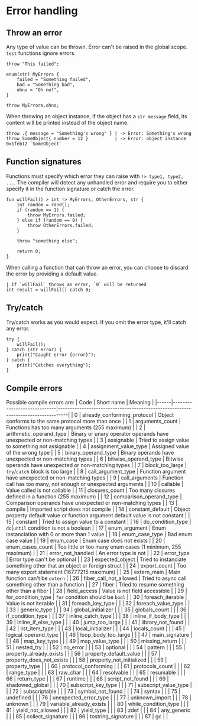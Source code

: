 # Error handling

## Throw an error
Any type of value can be thrown. Error can't be raised in the global scope. `test` functions ignore errors.
```buzz
throw "This failed";

enum(str) MyErrors {
    failed = "Something failed",
    bad = "Something bad",
    ohno = "Oh no!",
}

throw MyErrors.ohno;
```

When throwing an object instance, if the object has a `str message` field, its content will be printed instead of the object name.
```buzz
throw .{ message = "Something's wrong" } | -> Error: Something's wrong
throw SomeObject{ number = 12 }          | -> Error: object instance 0x1feb12 `SomeObject`
```

## Function signatures
Functions must specify which error they can raise with `!> type1, type2, ...`. The compiler will detect any unhandled error and require you to either specify it in the function signature or catch the error.
```buzz
fun willFail() > int !> MyErrors, OtherErrors, str {
    int random = rand();
    if (random == 1) {
        throw MyErrors.failed;
    } else if (random == 0) {
        throw OtherErrors.failed;
    }

    throw "something else";

    return 0;
}
```

When calling a function that can throw an error, you can choose to discard the error by providing a default value.
```buzz
| If `willFail` throws an error, `0` will be returned
int result = willFail() catch 0;
```

## Try/catch
Try/catch works as you would expect. If you omit the error type, it'll catch any error.
```buzz
try {
    willFail();
} catch (str error) {
    print("Caught error {error}");
} catch {
    print("Catches everything");
}
```

## Compile errors

Possible compile errors are:
| Code | Short name                  | Meaning                                                                          |
|------|-----------------------------|----------------------------------------------------------------------------------|
| 0    | already_conforming_protocol | Object conforms to the same protocol more than once                              |
| 1    | arguments_count             | Functions has too many arguments (255 maximum)                                   |
| 2    | arithmetic_operand_type     | Binary or unary operator operands have unexpected or non-matching types          |
| 3    | assignable                  | Tried to assign value to something not assignable                                |
| 4    | assignment_value_type       | Assigned value of the wrong type                                                 |
| 5    | binary_operand_type         | Binary operands have unexpected or non-matching types                            |
| 6    | bitwise_operand_type        | Bitwise operands have unexpected or non-matching types                           |
| 7    | block_too_large             | `try`/`catch` block is too large                                                 |
| 8    | call_argument_type          | Function argument have unexpected or non-matching types                          |
| 9    | call_arguments              | Function call has too many, not enough or unexpected arguments                   |
| 10   | callable                    | Value called is not callable                                                     |
| 11   | closures_count              | Too many closures defined in a function (255 maximum)                            |
| 12   | comparison_operand_type     | Comparison operands have unexpected or non-matching types                        |
| 13   | compile                     | Imported script does not compile                                                 |
| 14   | constant_default            | Object property default value or function argument default value is not constant |
| 15   | constant                    | Tried to assign value to a constant                                              |
| 16   | do_condition_type           | `do`|`until` condition is not a boolean                                          |
| 17   | enum_argument               | Enum instanciation with 0 or more than 1 value                                   |
| 18   | enum_case_type              | Bad enum case value |
| 19   | enum_case                   | Enum case does not exists |
| 20   | enum_cases_count            | Too little or too many enum cases (1 minimum, 255 maximum) |
| 21   | error_not_handled           | An error type is not |
| 22   | error_type                  | Error type can't be optional |
| 23   | expected_object             | Tried to instanciate something other that an object or foreign struct |
| 24   | export_count                | Too many export statement (16777215 maximum) |
| 25   | extern_main                 | Main function can't be `extern` |
| 26   | fiber_call_not_allowed      | Tried to async call something other than a function |
| 27   | fiber                       | Tried to resume something other than a fiber |
| 28   | field_access                | Value is not field accessible |
| 29   | for_condition_type          | `for` condition should be `bool` |
| 30   | foreach_iterable            | Value is not iterable |
| 31   | foreach_key_type            |                                                                                  |
| 32   | foreach_value_type          |                                                                                  |
| 33   | generic_type                |                                                                                  |
| 34   | global_initializer          |                                                                                  |
| 35   | globals_count               |                                                                                  |
| 36   | if_condition_type           |                                                                                  |
| 37   | inline_catch_type           |                                                                                  |
| 38   | inline_if_body_type         |                                                                                  |
| 39   | inline_if_else_type         |                                                                                  |
| 40   | jump_too_large              |                                                                                  |
| 41   | library_not_found           |                                                                                  |
| 42   | list_item_type              |                                                                                  |
| 43   | local_initializer           |                                                                                  |
| 44   | locals_count                |                                                                                  |
| 45   | logical_operand_type        |                                                                                  |
| 46   | loop_body_too_large         |                                                                                  |
| 47   | main_signature              |                                                                                  |
| 48   | map_key_type                |                                                                                  |
| 49   | map_value_type              |                                                                                  |
| 50   | missing_return              |                                                                                  |
| 51   | nested_try                  |                                                                                  |
| 52   | no_error                    |                                                                                  |
| 53   | optional                    |                                                                                  |
| 54   | pattern                     |                                                                                  |
| 55   | property_already_exists     |                                                                                  |
| 56   | property_default_value      |                                                                                  |
| 57   | property_does_not_exists    |                                                                                  |
| 58   | property_not_initialized    |                                                                                  |
| 59   | property_type               |                                                                                  |
| 60   | protocol_conforming         |                                                                                  |
| 61   | protocols_count             |                                                                                  |
| 62   | range_type                  |                                                                                  |
| 63   | raw_char                    |                                                                                  |
| 64   | resolvable                  |                                                                                  |
| 65   | resumable                   |                                                                                  |
| 66   | return_type                 |                                                                                  |
| 67   | runtime                     |                                                                                  |
| 68   | script_not_found            |                                                                                  |
| 69   | shadowed_global             |                                                                                  |
| 70   | subscript_key_type          |                                                                                  |
| 71   | subscript_value_type        |                                                                                  |
| 72   | subscriptable               |                                                                                  |
| 73   | symbol_not_found            |                                                                                  |
| 74   | syntax                      |                                                                                  |
| 75   | undefined                   |                                                                                  |
| 76   | unexpected_error_type       |                                                                                  |
| 77   | unknown_import              |                                                                                  |
| 78   | unknown                     |                                                                                  |
| 79   | variable_already_exists     |                                                                                  |
| 80   | while_condition_type        |                                                                                  |
| 81   | yield_not_allowed           |                                                                                  |
| 82   | yield_type                  |                                                                                  |
| 83   | zdef                        |                                                                                  |
| 84   | any_generic                 |                                                                                  |
| 85   | collect_signature           |                                                                                  |
| 86   | tostring_signature          |                                                                                  |
| 87   | gc                          |                                                                                  |